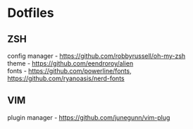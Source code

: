 # Dotfiles  
## ZSH
config manager - https://github.com/robbyrussell/oh-my-zsh  
theme - https://github.com/eendroroy/alien  
fonts - https://github.com/powerline/fonts, https://github.com/ryanoasis/nerd-fonts  
## VIM
plugin manager - https://github.com/junegunn/vim-plug  
